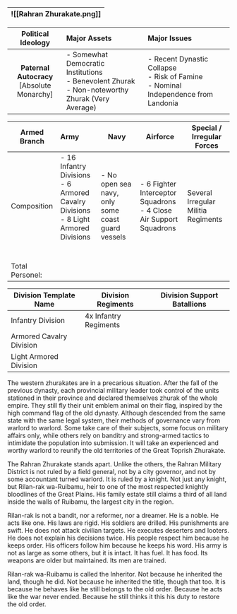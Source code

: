
| ![[Rahran Zhurakate.png]] |
| ------------------------- |

|            **Political Ideology**             | **Major Assets**                                                                                    | Major Issues                                                                           |
| :-------------------------------------------: | :-------------------------------------------------------------------------------------------------- | :------------------------------------------------------------------------------------- |
| **Paternal Autocracy**<br>[Absolute Monarchy] | - Somewhat Democratic Institutions<br>- Benevolent Zhurak<br>- Non-noteworthy Zhurak (Very Average) | - Recent Dynastic Collapse<br>- Risk of Famine<br>- Nominal Independence from Landonia |

| Armed Branch    | Army                                                                                                | Navy                                              | Airforce                                                             | Special / Irregular Forces          |
| --------------- | :-------------------------------------------------------------------------------------------------- | ------------------------------------------------- | -------------------------------------------------------------------- | ----------------------------------- |
| Composition     | - 16 Infantry Divisions<br>- 6 Armored Cavalry Divisions<br>- 8 Light Armored Divisions<br><br><br> | - No open sea navy, only some coast guard vessels | - 6 Fighter Interceptor Squadrons<br>- 4 Close Air Support Squadrons | Several Irregular Militia Regiments |
| Total Personel: |                                                                                                     |                                                   |                                                                      |                                     |

| Division Template Name   | Division Regiments    | Division Support Batallions |
| ------------------------ | --------------------- | --------------------------- |
| Infantry Division        | 4x Infantry Regiments |                             |
| Armored Cavalry Division |                       |                             |
| Light Armored Division   |                       |                             |
The western zhurakates are in a precarious situation. After the fall of the previous dynasty, each provincial military leader took control of the units stationed in their province and declared themselves zhurak of the whole empire. They still fly their unit emblem animal on their flag, inspired by the high command flag of the old dynasty. Although descended from the same state with the same legal system, their methods of governance vary from warlord to warlord. Some take care of their subjects, some focus on military affairs only, while others rely on banditry and strong-armed tactics to intimidate the population into submission. It will take an experienced and worthy warlord to reunify the old territories of the Great Toprish Zhurakate.

The Rahran Zhurakate stands apart. Unlike the others, the Rahran Military District is not ruled by a field general, not by a city governor, and not by some accountant turned warlord. It is ruled by a knight. Not just any knight, but Rilan-rak wa-Ruibamu, heir to one of the most respected knightly bloodlines of the Great Plains. His family estate still claims a third of all land inside the walls of Ruibamu, the largest city in the region.

Rilan-rak is not a bandit, nor a reformer, nor a dreamer. He is a noble. He acts like one. His laws are rigid. His soldiers are drilled. His punishments are swift. He does not attack civilian targets. He executes deserters and looters. He does not explain his decisions twice. His people respect him because he keeps order. His officers follow him because he keeps his word. His army is not as large as some others, but it is intact. It has fuel. It has food. Its weapons are older but maintained. Its men are trained.

Rilan-rak wa-Ruibamu is called the Inheritor. Not because he inherited the land, though he did. Not because he inherited the title, though that too. It is because he behaves like he still belongs to the old order. Because he acts like the war never ended. Because he still thinks it this his duty to restore the old order.